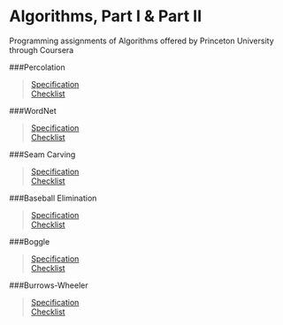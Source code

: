 Algorithms, Part I & Part II
============

Programming assignments of Algorithms offered by Princeton University through Coursera 

###Percolation

>[Specification](http://coursera.cs.princeton.edu/algs4/assignments/percolation.html)  
>[Checklist](http://coursera.cs.princeton.edu/algs4/checklists/percolation.html)

###WordNet

>[Specification](http://coursera.cs.princeton.edu/algs4/assignments/wordnet.html)  
>[Checklist](http://coursera.cs.princeton.edu/algs4/checklists/wordnet.html)

###Seam Carving

>[Specification](http://coursera.cs.princeton.edu/algs4/assignments/seamCarving.html)  
>[Checklist](http://coursera.cs.princeton.edu/algs4/checklists/seamCarving.html)

###Baseball Elimination

>[Specification](http://coursera.cs.princeton.edu/algs4/assignments/baseball.html)  
>[Checklist](http://coursera.cs.princeton.edu/algs4/checklists/baseball.html)

###Boggle
>[Specification](http://coursera.cs.princeton.edu/algs4/assignments/boggle.html)  
>[Checklist](http://coursera.cs.princeton.edu/algs4/checklists/boggle.html)

###Burrows-Wheeler
>[Specification](http://coursera.cs.princeton.edu/algs4/assignments/burrows.html)  
[Checklist](http://coursera.cs.princeton.edu/algs4/checklists/burrows.html)